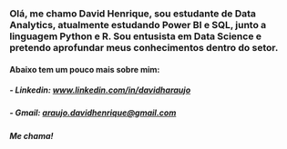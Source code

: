 ### Olá, me chamo David Henrique, sou estudante de Data Analytics, atualmente estudando Power BI e SQL, junto a linguagem Python e R. Sou entusista em Data Science e pretendo aprofundar meus conhecimentos dentro do setor.

#### Abaixo tem um pouco mais sobre mim:

##### - Linkedin: www.linkedin.com/in/davidharaujo
##### - Gmail: araujo.davidhenrique@gmail.com

##### Me chama! 
